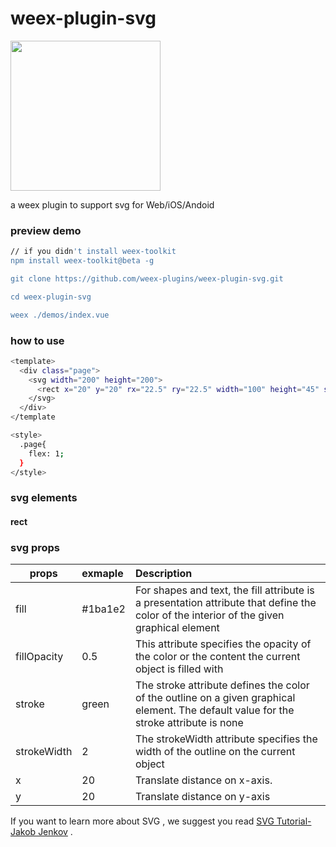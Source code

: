 # weex-plugin-svg



<img src="http://img1.vued.vanthink.cn/vued0366b8d467968db7b4e9055288972c4e.png" width="240" />

a weex plugin to support svg for Web/iOS/Andoid



### preview demo

``` bash
// if you didn't install weex-toolkit
npm install weex-toolkit@beta -g 

git clone https://github.com/weex-plugins/weex-plugin-svg.git

cd weex-plugin-svg

weex ./demos/index.vue
```

### how to use

``` bash
<template>
  <div class="page">
    <svg width="200" height="200">
      <rect x="20" y="20" rx="22.5" ry="22.5" width="100" height="45" style="fill:#ea6153"/> 
    </svg>
  </div>
</template

<style>
  .page{
    flex: 1;
  }
</style>

```

### svg elements

#### rect




### svg  props

| props  | exmaple | Description  |
| ------ |:---------|:-------------|
| fill  | #1ba1e2 | For shapes and text, the fill attribute is a presentation attribute that define the color of the interior of the given graphical element |
| fillOpacity  | 0.5 | This attribute specifies the opacity of the color or the content the current object is filled with |
| stroke  | green | The stroke attribute defines the color of the outline on a given graphical element. The default value for the stroke attribute is none |
| strokeWidth  | 2 | The strokeWidth attribute specifies the width of the outline on the current object|
| x  | 20 | Translate distance on x-axis.|
| y  | 20 | Translate distance on y-axis|


If you want to learn more about SVG , we suggest you read [SVG Tutorial-Jakob Jenkov](http://tutorials.jenkov.com/svg/index.html) .


